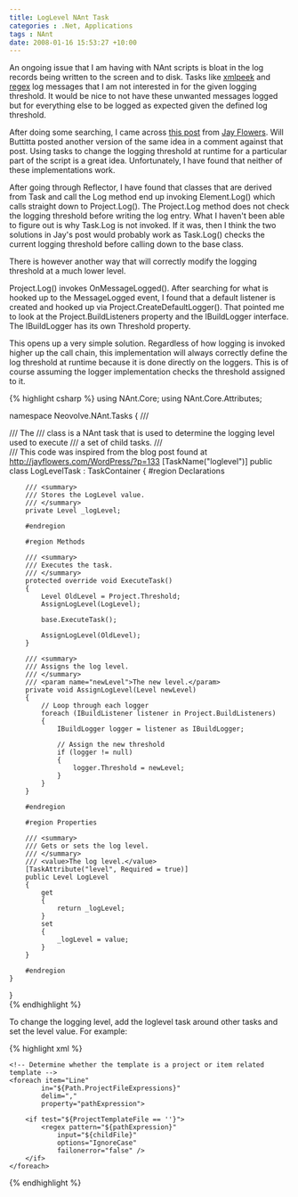 ```yaml
---
title: LogLevel NAnt Task
categories : .Net, Applications
tags : NAnt
date: 2008-01-16 15:53:27 +10:00
---
```


An ongoing issue that I am having with NAnt scripts is bloat in the log records being written to the screen and to disk. Tasks like [xmlpeek][0] and [regex][1] log messages that I am not interested in for the given logging threshold. It would be nice to not have these unwanted messages logged but for everything else to be logged as expected given the defined log threshold.

After doing some searching, I came across [this post][2] from [Jay Flowers][3]. Will Buttitta posted another version of the same idea in a comment against that post. Using tasks to change the logging threshold at runtime for a particular part of the script is a great idea. Unfortunately, I have found that neither of these implementations work.

After going through Reflector, I have found that classes that are derived from Task and call the Log method end up invoking Element.Log() which calls straight down to Project.Log(). The Project.Log method does not check the logging threshold before writing the log entry. What I haven't been able to figure out is why Task.Log is not invoked. If it was, then I think the two solutions in Jay's post would probably work as Task.Log() checks the current logging threshold before calling down to the base class.

<!--more-->

There is however another way that will correctly modify the logging threshold at a much lower level. 

Project.Log() invokes OnMessageLogged(). After searching for what is hooked up to the MessageLogged event, I found that a default listener is created and hooked up via Project.CreateDefaultLogger(). That pointed me to look at the Project.BuildListeners property and the IBuildLogger interface. The IBuildLogger has its own Threshold property.

This opens up a very simple solution. Regardless of how logging is invoked higher up the call chain, this implementation will always correctly define the log threshold at runtime because it is done directly on the loggers. This is of course assuming the logger implementation checks the threshold assigned to it.

{% highlight csharp %}
using NAnt.Core;
using NAnt.Core.Attributes;
     
namespace Neovolve.NAnt.Tasks
{
    /// <summary>
    /// The <see cref="LogLevelTask"/>
    /// class is a NAnt task that is used to determine the logging level used to execute
    /// a set of child tasks.
    /// </summary>
    /// <remarks>This code was inspired from the blog post found at http://jayflowers.com/WordPress/?p=133</remarks>
    [TaskName("loglevel")]
    public class LogLevelTask : TaskContainer
    {
        #region Declarations
     
        /// <summary>
        /// Stores the LogLevel value.
        /// </summary>
        private Level _logLevel;
     
        #endregion
     
        #region Methods
     
        /// <summary>
        /// Executes the task.
        /// </summary>
        protected override void ExecuteTask()
        {
            Level OldLevel = Project.Threshold;
            AssignLogLevel(LogLevel);
    
            base.ExecuteTask();
    
            AssignLogLevel(OldLevel);
        }
     
        /// <summary>
        /// Assigns the log level.
        /// </summary>
        /// <param name="newLevel">The new level.</param>
        private void AssignLogLevel(Level newLevel)
        {
            // Loop through each logger
            foreach (IBuildListener listener in Project.BuildListeners)
            {
                IBuildLogger logger = listener as IBuildLogger;
     
                // Assign the new threshold
                if (logger != null)
                {
                    logger.Threshold = newLevel;
                }
            }
        }
     
        #endregion
     
        #region Properties
     
        /// <summary>
        /// Gets or sets the log level.
        /// </summary>
        /// <value>The log level.</value>
        [TaskAttribute("level", Required = true)]
        public Level LogLevel
        {
            get
            {
                return _logLevel;
            }
            set
            {
                _logLevel = value;
            }
        }
     
        #endregion
    }
}    
{% endhighlight %}

To change the logging level, add the loglevel task around other tasks and set the level value. For example:

{% highlight xml %}
<loglevel level="None">
     
    <!-- Determine whether the template is a project or item related template -->
    <foreach item="Line"
            in="${Path.ProjectFileExpressions}"
            delim=","
            property="pathExpression">
     
        <if test="${ProjectTemplateFile == ''}">
            <regex pattern="${pathExpression}"
                input="${childFile}"
                options="IgnoreCase"
                failonerror="false" />
        </if>
    </foreach>
</loglevel>
{% endhighlight %}

[0]: http://nant.sourceforge.net/release/0.85-rc1/help/tasks/xmlpeek.html
[1]: http://nant.sourceforge.net/nightly/latest/help/tasks/regex.html
[2]: http://jayflowers.com/WordPress/?p=133
[3]: http://jayflowers.com/
